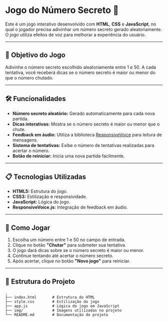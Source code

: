 # Jogo do Número Secreto 🎲

Este é um jogo interativo desenvolvido com **HTML**, **CSS** e **JavaScript**, no qual o jogador precisa adivinhar um número secreto gerado aleatoriamente. O jogo utiliza efeitos de voz para melhorar a experiência do usuário.

---

## 🎯 Objetivo do Jogo

Adivinhe o número secreto escolhido aleatoriamente entre 1 e 50. A cada tentativa, você receberá dicas se o número secreto é maior ou menor do que o número chutado.

---

## 🛠️ Funcionalidades

- **Número secreto aleatório:** Gerado automaticamente para cada nova partida.
- **Dicas interativas:** Mostra se o número secreto é maior ou menor que o chute.
- **Feedback em áudio:** Utiliza a biblioteca [ResponsiveVoice](https://responsivevoice.org/) para leitura de mensagens.
- **Sistema de tentativas:** Exibe o número de tentativas realizadas para acertar o número.
- **Botão de reiniciar:** Inicia uma nova partida facilmente.

---

## 📋 Tecnologias Utilizadas

- **HTML5:** Estrutura do jogo.
- **CSS3:** Estilização e responsividade.
- **JavaScript:** Lógica do jogo.
- **ResponsiveVoice.js:** Integração de feedback em áudio.

---

## 🚀 Como Jogar

1. Escolha um número entre 1 e 50 no campo de entrada.
2. Clique no botão **"Chutar"** para submeter sua tentativa.
3. O jogo dará dicas sobre se o número secreto é maior ou menor.
4. Continue tentando até acertar o número secreto.
5. Após acertar, clique no botão **"Novo jogo"** para reiniciar.

---

## 📂 Estrutura do Projeto

```plaintext
.
├── index.html       # Estrutura do HTML
├── style.css        # Estilização do jogo
├── app.js           # Lógica do jogo em JavaScript
├── img/             # Imagens utilizadas no projeto
└── README.md        # Documentação do projeto
